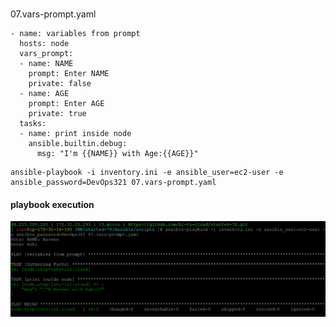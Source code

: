 ### 
07.vars-prompt.yaml
```
- name: variables from prompt
  hosts: node
  vars_prompt:
  - name: NAME
    prompt: Enter NAME
    private: false
  - name: AGE
    prompt: Enter AGE
    private: true
  tasks:
  - name: print inside node
    ansible.builtin.debug:
      msg: "I'm {{NAME}} with Age:{{AGE}}"
```
```
ansible-playbook -i inventory.ini -e ansible_user=ec2-user -e ansible_password=DevOps321 07.vars-prompt.yaml
```
#### playbook execution
![ping-playbook](../img/vars-prompt-playbook.png)